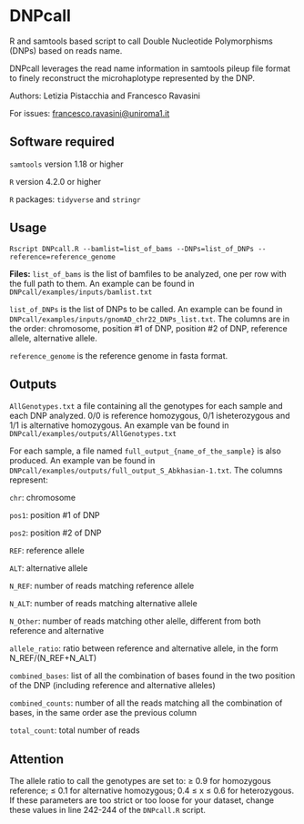 # DNPcall
R and samtools based script to call Double Nucleotide Polymorphisms (DNPs) based on reads name.

DNPcall leverages the read name information in samtools pileup file format to finely reconstruct the microhaplotype represented by the DNP.

Authors: Letizia Pistacchia and Francesco Ravasini

For issues: francesco.ravasini@uniroma1.it

## Software required
```samtools``` version 1.18 or higher

```R``` version 4.2.0 or higher

```R``` packages: ```tidyverse``` and ```stringr```

## Usage
```Rscript DNPcall.R --bamlist=list_of_bams --DNPs=list_of_DNPs --reference=reference_genome```

**Files:**
```list_of_bams``` is the list of bamfiles to be analyzed, one per row with the full path to them. An example can be found in ```DNPcall/examples/inputs/bamlist.txt```

```list_of_DNPs``` is the list of DNPs to be called. An example can be found in ```DNPcall/examples/inputs/gnomAD_chr22_DNPs_list.txt```. The columns are in the order: chromosome, position #1 of DNP, position #2 of  DNP, reference allele, alternative allele.

```reference_genome``` is the reference genome in fasta format.

## Outputs
```AllGenotypes.txt``` a file containing all the genotypes for each sample and each DNP analyzed. 0/0 is reference homozygous, 0/1 isheterozygous and 1/1 is alternative homozygous. An example van be found in ```DNPcall/examples/outputs/AllGenotypes.txt```

For each sample, a  file named ```full_output_{name_of_the_sample}``` is also produced. An example van be found in ```DNPcall/examples/outputs/full_output_S_Abkhasian-1.txt```. The columns represent:

```chr```: chromosome

```pos1```: position #1 of DNP

```pos2```: position #2 of DNP

```REF```: reference allele

```ALT```: alternative allele

```N_REF```: number of reads matching reference allele

```N_ALT```: number of reads matching alternative allele

```N_Other```: number of reads matching other alelle, different from both reference and alternative

```allele_ratio```: ratio between reference and alternative allele, in the form N_REF/(N_REF+N_ALT)

```combined_bases```: list of all the combination of bases found in the two position of the DNP (including reference and alternative alleles)

```combined_counts```: number of all the reads matching all the combination of bases, in the same order ase the previous column

```total_count```: total number of reads

## Attention

The allele ratio to call the genotypes are set to: ≥ 0.9 for homozygous reference; ≤ 0.1 for alternative homozygous; 0.4 ≤ x ≤ 0.6 for heterozygous. If these parameters are too strict or too loose for your dataset, change these values in line 242-244 of the ```DNPcall.R``` script.

 

